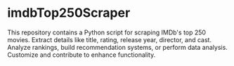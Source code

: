 # imdbTop250Scraper
This repository contains a Python script for scraping IMDb's top 250 movies. Extract details like title, rating, release year, director, and cast. Analyze rankings, build recommendation systems, or perform data analysis. Customize and contribute to enhance functionality.

